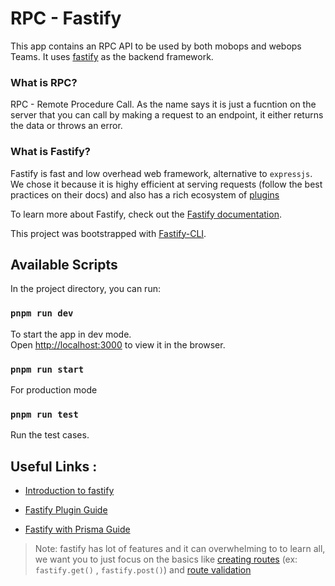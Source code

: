 # RPC - Fastify

This app contains an RPC API to be used by both mobops and webops Teams. It uses [fastify](https://www.fastify.io) as the backend framework.

### What is RPC?

RPC - Remote Procedure Call. As the name says it is just a fucntion on the server that you can call by making a request to an endpoint, it either returns the data or throws an error.

### What is Fastify?

Fastify is fast and low overhead web framework, alternative to `expressjs`. We chose it because it is highy efficient at serving requests (follow the best practices on their docs) and also has a rich ecosystem of [plugins](https://www.fastify.io/ecosystem/)

To learn more about Fastify, check out the [Fastify documentation](https://www.fastify.io/docs/latest/).

This project was bootstrapped with [Fastify-CLI](https://www.npmjs.com/package/fastify-cli).

## Available Scripts

In the project directory, you can run:

### `pnpm run dev`

To start the app in dev mode.\
Open [http://localhost:3000](http://localhost:3000) to view it in the browser.

### `pnpm run start`

For production mode

### `pnpm run test`

Run the test cases.

## Useful Links :

- [Introduction to fastify](https://youtu.be/Lk-uVEVGxOA)

- [Fastify Plugin Guide](https://www.fastify.io/docs/latest/Guides/Plugins-Guide/)

- [Fastify with Prisma Guide](https://www.prisma.io/fastify)

> Note: fastify has lot of features and it can overwhelming to to learn all, we want you to just focus on the basics like [creating routes](https://www.fastify.io/docs/latest/Reference/Routes/) (ex: `fastify.get()` , `fastify.post()`) and [route validation](https://www.fastify.io/docs/latest/Reference/Validation-and-Serialization/)
